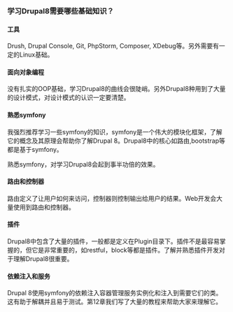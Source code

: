 ### 学习Drupal8需要哪些基础知识？

#### 工具
Drush, Drupal Console, Git, PhpStorm, Composer, XDebug等。另外需要有一定的Linux基础。

#### 面向对象编程
没有扎实的OOP基础，学习Drupal8的曲线会很陡峭。另外Drupal8种用到了大量的设计模式，对设计模式的认识一定要清楚。

#### 熟悉symfony
我强烈推荐学习一些symfony的知识，symfony是一个伟大的模块化框架，了解它的概念及其原理会帮助你了解Drupal 8。Drupal8中的核心如路由,bootstrap等都是基于symfony。

熟悉symfony，对学习Drupal8会起到事半功倍的效果。

#### 路由和控制器
路由定义了让用户如何来访问，控制器则控制输出给用户的结果。Web开发会大量使用到路由和控制器。

#### 插件
Drupal8中包含了大量的插件，一般都是定义在Plugin目录下。插件不是最容易掌握的，但它是非常重要的，如restful，block等都是插件。了解并熟悉插件开发对于理解Drupal8很重要。

#### 依赖注入和服务
Drupal 8使用symfony的依赖注入容器管理服务实例化和注入到需要它们的类。这有助于解耦并且易于测试。第12章我们写了大量的教程来帮助大家来理解它。
